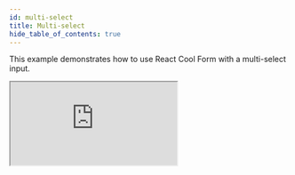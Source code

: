 ```yaml
---
id: multi-select
title: Multi-select
hide_table_of_contents: true
---
```


This example demonstrates how to use React Cool Form with a multi-select input.

<iframe src="https://codesandbox.io/embed/rcf-multi-select-z2q29?fontsize=14&hidenavigation=1&theme=dark"
  style={{ width: "100%", height: "500px", border: "0", borderRadius: "4px",  overflow: "hidden" }}
  title="RCF - Multi-select"
  allow="accelerometer; ambient-light-sensor; camera; encrypted-media; geolocation; gyroscope; hid; microphone; midi; payment; usb; vr; xr-spatial-tracking"
  sandbox="allow-forms allow-modals allow-popups allow-presentation allow-same-origin allow-scripts"
></iframe>
